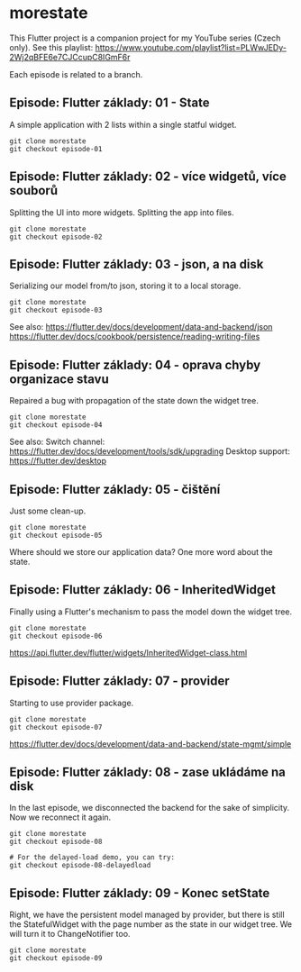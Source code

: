 # morestate

This Flutter project is a companion project for my
YouTube series (Czech only). See this playlist:
https://www.youtube.com/playlist?list=PLWwJEDy-2Wj2qBFE6e7CJCcupC8IGmF6r

Each episode is related to a branch.

## Episode: Flutter základy: 01 - State

A simple application with 2 lists within a single statful widget.

```
git clone morestate
git checkout episode-01
```


## Episode: Flutter základy: 02 - více widgetů, více souborů

Splitting the UI into more widgets. Splitting the app into files.

```
git clone morestate
git checkout episode-02
```

## Episode: Flutter základy: 03 - json, a na disk

Serializing our model from/to json, storing it to a local storage.

```
git clone morestate
git checkout episode-03
```

See also:
https://flutter.dev/docs/development/data-and-backend/json
https://flutter.dev/docs/cookbook/persistence/reading-writing-files



## Episode: Flutter základy: 04 - oprava chyby organizace stavu

Repaired a bug with propagation of the state down the widget tree.

```
git clone morestate
git checkout episode-04
```

See also:
Switch channel: https://flutter.dev/docs/development/tools/sdk/upgrading
Desktop support: https://flutter.dev/desktop


## Episode: Flutter základy: 05 - čištění

Just some clean-up.

```
git clone morestate
git checkout episode-05
```

Where should we store our application data?
One more word about the state.


## Episode: Flutter základy: 06 - InheritedWidget

Finally using a Flutter's mechanism to pass the model
down the widget tree.

```
git clone morestate
git checkout episode-06
```

https://api.flutter.dev/flutter/widgets/InheritedWidget-class.html


## Episode: Flutter základy: 07 - provider

Starting to use provider package.

```
git clone morestate
git checkout episode-07
```

https://flutter.dev/docs/development/data-and-backend/state-mgmt/simple


## Episode: Flutter základy: 08 - zase ukládáme na disk

In the last episode, we disconnected the backend for the sake of
simplicity. Now we reconnect it again.

```
git clone morestate
git checkout episode-08

# For the delayed-load demo, you can try:
git checkout episode-08-delayedload
```

## Episode: Flutter základy: 09 - Konec setState

Right, we have the persistent model managed by provider, but there
is still the StatefulWidget with the page number as the state in
our widget tree. We will turn it to ChangeNotifier too.

```
git clone morestate
git checkout episode-09
```
